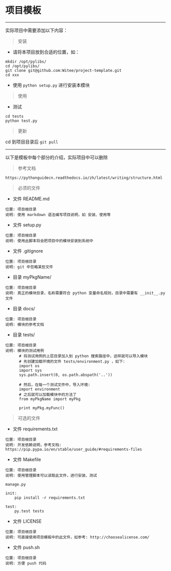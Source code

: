 # 项目模板
---

实际项目中需要添加以下内容：

> 安装

- 请将本项目放到合适的位置，如：
```
mkdir /opt/pylibs/
cd /opt/pylibs/
git clone git@github.com:Witee/project-template.git
cd xxx
```

- 使用 `python setup.py` 进行安装本模块


> 使用

- 测试

```
cd tests
python test.py

```

> 更新

cd 到项目目录后 `git pull`



----
以下是模板中每个部分的介绍，实际项目中可以删除

> 参考文档


` https://pythonguidecn.readthedocs.io/zh/latest/writing/structure.html `


> 必须的文件

- 文件 README.md

```
位置: 项目根目录
说明: 使用 markdown 语法编写项目说明，如 安装、使用等
```

- 文件 setup.py

```
位置: 项目根目录
说明: 使用此脚本将会把项目中的模块安装到系统中
```

- 文件 .gitignore

```
位置: 项目根目录
说明: git 中忽略某些文件
```

- 目录 myPkgName/

```
位置: 项目根目录
说明: 真正的模块目录，名称需要符合 python 变量命名规则，目录中需要有 __init__.py 文件
```

- 目录 docs/

```
位置: 项目根目录
说明: 模块的参考文档
```

- 目录 tests/

```
位置: 项目根目录
说明: 模块的测试用例
      # 将测试用例的上层目录加入到 python 搜索路径中，这样就可以导入模块
      # 先创建加载环境的文件 tests/environment.py ，如下:
      import os
      import sys
      sys.path.insert(0, os.path.abspath('..'))

      # 然后，在每一个测试文件中，导入环境:
      import environment
      # 之后就可以加载模块中的方法了
      from myPkgName import myPkg

      print myPkg.myFunc()

```

> 可选的文件



- 文件 requirements.txt

```
位置: 项目根目录
说明: 开发依赖说明，参考文档: https://pip.pypa.io/en/stable/user_guide/#requirements-files
```

- 文件 Makefile

```
位置: 项目根目录
说明: 使用管理脚本可以读取此文件，进行安装、测试

manage.py

init:
    pip install -r requirements.txt

test:
    py.test tests
```

- 文件 LICENSE

```
位置: 项目根目录
说明: 可直接使用项目模板中的此文件，如参考: http://choosealicense.com/
```

- 文件 push.sh

```
位置: 项目根目录
说明: 方便 push 代码
```
